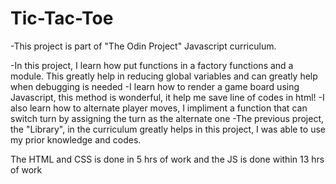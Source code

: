# Tic-Tac-Toe

-This project is part of "The Odin Project" Javascript curriculum.

-In this project, I learn how put functions in a factory functions and a module.
This greatly help in reducing global variables and can greatly help when debugging
is needed
-I learn how to render a game board using Javascript, this method is wonderful, it help me save line of codes in html!
-I also learn how to alternate player moves, I impliment a function that can switch turn by assigning the turn as the alternate one
-The previous project, the "Library", in the curriculum greatly helps in this project, I was able to use my prior knowledge and codes.

The HTML and CSS is done in 5 hrs of work and the JS is done within 13 hrs of work
